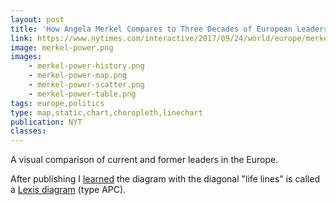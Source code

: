 ```yaml
---
layout: post
title: 'How Angela Merkel Compares to Three Decades of European Leaders'
link: https://www.nytimes.com/interactive/2017/09/24/world/europe/merkel-germany-election-twelve-years.html
image: merkel-power.png
images:
    - merkel-power-history.png
    - merkel-power-map.png
    - merkel-power-scatter.png
    - merkel-power-table.png
tags: europe,politics
type: map,static,chart,choropleth,linechart
publication: NYT
classes:
---
```


A visual comparison of current and former leaders in the Europe.

After publishing I [learned](https://twitter.com/c_dudel/status/912064987430088706) the diagram with the diagonal "life lines" is called a [Lexis diagram](https://genus.springeropen.com/articles/10.1186/s41118-017-0024-4#Fig1) (type APC).
